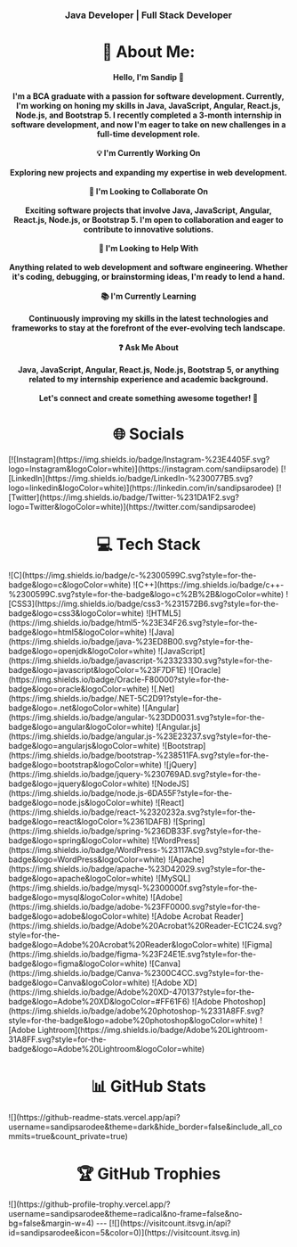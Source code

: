 
<h3 align="center">Java Developer | Full Stack Developer </h3>

<h1 align="center">💫 About Me:</h1>
<h4 align="center">Hello, I'm Sandip 👋<br><br>I'm a BCA graduate with a passion for software development. Currently, I'm working on honing my skills in Java, JavaScript, Angular, React.js, Node.js, and Bootstrap 5. I recently completed a 3-month internship in software development, and now I'm eager to take on new challenges in a full-time development role.<br><br>💡 I'm Currently Working On<br><br>Exploring new projects and expanding my expertise in web development.<br><br>🤝 I'm Looking to Collaborate On<br><br>Exciting software projects that involve Java, JavaScript, Angular, React.js, Node.js, or Bootstrap 5. I'm open to collaboration and eager to contribute to innovative solutions.<br><br>🚀 I'm Looking to Help With<br><br>Anything related to web development and software engineering. Whether it's coding, debugging, or brainstorming ideas, I'm ready to lend a hand.<br><br>📚 I'm Currently Learning<br><br>Continuously improving my skills in the latest technologies and frameworks to stay at the forefront of the ever-evolving tech landscape.<br><br>❓ Ask Me About<br><br>Java, JavaScript, Angular, React.js, Node.js, Bootstrap 5, or anything related to my internship experience and academic background.<br><br>Let's connect and create something awesome together! 🚀<br></h4>


<h1 align="center">🌐 Socials</h1>
[![Instagram](https://img.shields.io/badge/Instagram-%23E4405F.svg?logo=Instagram&logoColor=white)](https://instagram.com/sandiipsarode) 
[![LinkedIn](https://img.shields.io/badge/LinkedIn-%230077B5.svg?logo=linkedin&logoColor=white)](https://linkedin.com/in/sandipsarodee) 
[![Twitter](https://img.shields.io/badge/Twitter-%231DA1F2.svg?logo=Twitter&logoColor=white)](https://twitter.com/sandipsarodee) 

<h1 align="center">💻 Tech Stack </h1>
![C](https://img.shields.io/badge/c-%2300599C.svg?style=for-the-badge&logo=c&logoColor=white) ![C++](https://img.shields.io/badge/c++-%2300599C.svg?style=for-the-badge&logo=c%2B%2B&logoColor=white) ![CSS3](https://img.shields.io/badge/css3-%231572B6.svg?style=for-the-badge&logo=css3&logoColor=white) ![HTML5](https://img.shields.io/badge/html5-%23E34F26.svg?style=for-the-badge&logo=html5&logoColor=white) ![Java](https://img.shields.io/badge/java-%23ED8B00.svg?style=for-the-badge&logo=openjdk&logoColor=white) ![JavaScript](https://img.shields.io/badge/javascript-%23323330.svg?style=for-the-badge&logo=javascript&logoColor=%23F7DF1E) ![Oracle](https://img.shields.io/badge/Oracle-F80000?style=for-the-badge&logo=oracle&logoColor=white) ![.Net](https://img.shields.io/badge/.NET-5C2D91?style=for-the-badge&logo=.net&logoColor=white) ![Angular](https://img.shields.io/badge/angular-%23DD0031.svg?style=for-the-badge&logo=angular&logoColor=white) ![Angular.js](https://img.shields.io/badge/angular.js-%23E23237.svg?style=for-the-badge&logo=angularjs&logoColor=white) ![Bootstrap](https://img.shields.io/badge/bootstrap-%238511FA.svg?style=for-the-badge&logo=bootstrap&logoColor=white) ![jQuery](https://img.shields.io/badge/jquery-%230769AD.svg?style=for-the-badge&logo=jquery&logoColor=white) ![NodeJS](https://img.shields.io/badge/node.js-6DA55F?style=for-the-badge&logo=node.js&logoColor=white) ![React](https://img.shields.io/badge/react-%2320232a.svg?style=for-the-badge&logo=react&logoColor=%2361DAFB) ![Spring](https://img.shields.io/badge/spring-%236DB33F.svg?style=for-the-badge&logo=spring&logoColor=white) ![WordPress](https://img.shields.io/badge/WordPress-%23117AC9.svg?style=for-the-badge&logo=WordPress&logoColor=white) ![Apache](https://img.shields.io/badge/apache-%23D42029.svg?style=for-the-badge&logo=apache&logoColor=white) ![MySQL](https://img.shields.io/badge/mysql-%2300000f.svg?style=for-the-badge&logo=mysql&logoColor=white) ![Adobe](https://img.shields.io/badge/adobe-%23FF0000.svg?style=for-the-badge&logo=adobe&logoColor=white) ![Adobe Acrobat Reader](https://img.shields.io/badge/Adobe%20Acrobat%20Reader-EC1C24.svg?style=for-the-badge&logo=Adobe%20Acrobat%20Reader&logoColor=white) ![Figma](https://img.shields.io/badge/figma-%23F24E1E.svg?style=for-the-badge&logo=figma&logoColor=white) ![Canva](https://img.shields.io/badge/Canva-%2300C4CC.svg?style=for-the-badge&logo=Canva&logoColor=white) ![Adobe XD](https://img.shields.io/badge/Adobe%20XD-470137?style=for-the-badge&logo=Adobe%20XD&logoColor=#FF61F6) ![Adobe Photoshop](https://img.shields.io/badge/adobe%20photoshop-%2331A8FF.svg?style=for-the-badge&logo=adobe%20photoshop&logoColor=white) ![Adobe Lightroom](https://img.shields.io/badge/Adobe%20Lightroom-31A8FF.svg?style=for-the-badge&logo=Adobe%20Lightroom&logoColor=white)

<h1 align="center">📊 GitHub Stats</h1>
![](https://github-readme-stats.vercel.app/api?username=sandipsarodee&theme=dark&hide_border=false&include_all_commits=true&count_private=true)<br/>

<h1 align="center">🏆 GitHub Trophies</h1>
![](https://github-profile-trophy.vercel.app/?username=sandipsarodee&theme=radical&no-frame=false&no-bg=false&margin-w=4)
---
[![](https://visitcount.itsvg.in/api?id=sandipsarodee&icon=5&color=0)](https://visitcount.itsvg.in)


